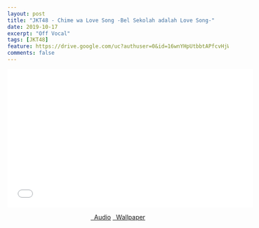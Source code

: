 ```yaml
---
layout: post
title: "JKT48 - Chime wa Love Song -Bel Sekolah adalah Love Song-"
date: 2019-10-17
excerpt: "Off Vocal"
tags: [JKT48]
feature: https://drive.google.com/uc?authuser=0&id=16wnYHpUtbbtAPfcvHjWKnOAkQUcP-fL3&export=download
comments: false
---
```

<iframe width="560" height="315" src="//www.youtube.com/embed/5ybqOLsdIwE" frameborder="0"> </iframe>
<center>
<figure class="half">
<a href="https://drive.google.com/uc?authuser=0&id=1CcTtVIz4CQ4dhQ9WMAVvw763zXydpKb1&export=download" class="btn" target="_blank" rel="noopener noreferrer"><i class="fa fa-caret-down"></i> &nbsp; Audio</a>
<a href="https://drive.google.com/uc?authuser=0&id=16wnYHpUtbbtAPfcvHjWKnOAkQUcP-fL3&export=download" class="btn" target="_blank" rel="noopener noreferrer"><i class="fa fa-caret-down"></i> &nbsp; Wallpaper</a>
</figure>
</center>
